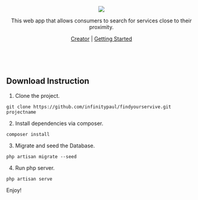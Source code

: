 <p align="center"><img src="https://raw.githubusercontent.com/infinitypaul/findyourservive/master/public/images/logo.png" /></p>
<p align="center">This web app that allows consumers to search for services close to their proximity.</p>
<p align="center"><a href="https://instagram.com/infinitypaul">Creator</a> | <a href="">Getting Started</a></p>

<p>&nbsp;</p>
<p>&nbsp;</p>

## Download Instruction

1. Clone the project.

```
git clone https://github.com/infinitypaul/findyourservive.git projectname
```

2. Install dependencies via composer.

```
composer install 
```

3. Migrate and seed the Database.

```
php artisan migrate --seed
```

4. Run php server.

```
php artisan serve
```

Enjoy!
